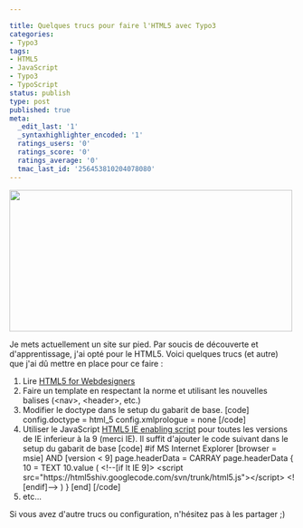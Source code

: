 ```yaml
---

title: Quelques trucs pour faire l'HTML5 avec Typo3
categories:
- Typo3
tags:
- HTML5
- JavaScript
- Typo3
- TypoScript
status: publish
type: post
published: true
meta:
  _edit_last: '1'
  _syntaxhighlighter_encoded: '1'
  ratings_users: '0'
  ratings_score: '0'
  ratings_average: '0'
  tmac_last_id: '256453810204078080'
---
```

<img class="alignnone size-medium wp-image-2694" title="structure du html5" src="https://dlgjp9x71cipk.cloudfront.net/2011/01/structure-html5-500x250.gif" alt="" width="500" height="250" />

Je mets actuellement un site sur pied. Par soucis de découverte et d'apprentissage, j'ai opté pour le HTML5. Voici quelques trucs (et autre) que j'ai dû mettre en place pour ce faire :

<!--more-->
<ol>
	<li>Lire <a title="Page de présentation du livre" href="https://books.alistapart.com/products/html5-for-web-designers">HTML5 for Webdesigners</a></li>
	<li>Faire un template en respectant la norme et utilisant les nouvelles balises (&lt;nav&gt;, &lt;header&gt;, etc.)</li>
	<li>Modifier le doctype dans le setup du gabarit de base.
[code]
config.doctype = html_5
config.xmlprologue = none
[/code]</li>
	<li>Utiliser le JavaScript <a id="project_summary_link" href="https://code.google.com/p/html5shiv/">HTML5 IE enabling script</a> pour toutes les versions de IE inferieur à la 9 (merci IE).
Il suffit d'ajouter le code suivant dans le setup du gabarit de base
[code]
#if MS Internet Explorer
[browser = msie] AND [version &lt; 9]
page.headerData = CARRAY
    page.headerData {
        10 = TEXT
        10.value (
            &lt;!--[if lt IE 9]&gt;
            &lt;script src=&quot;https://html5shiv.googlecode.com/svn/trunk/html5.js&quot;&gt;&lt;/script&gt;
            &lt;![endif]--&gt;
        )
    }
[end]
[/code]</li>
	<li>etc...</li>
</ol>
Si vous avez d'autre trucs ou configuration, n'hésitez pas à les partager ;)
